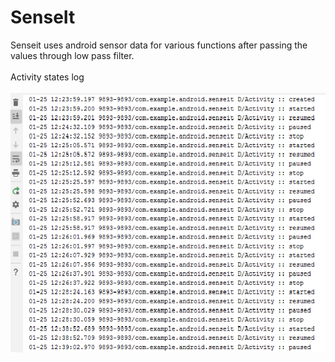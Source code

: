 # SenseIt
Senseit uses android sensor data for various functions after passing the values through low pass filter.
<br><br>
Activity states log 
<br><br>
![](https://github.com/SarangKudtarkar/SenseIt/blob/master/images/activity_state.png)
